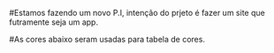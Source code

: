 #Estamos fazendo um novo P.I, intenção do prjeto é fazer um site que futramente seja um app.

#As cores abaixo seram usadas para tabela de cores.



